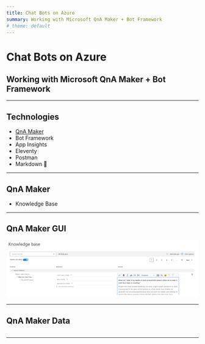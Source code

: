 ```yaml
---
title: Chat Bots on Azure
summary: Working with Microsoft QnA Maker + Bot Framework
# theme: default
---
```


# Chat Bots on Azure

## Working with Microsoft QnA Maker + Bot Framework



---

## Technologies

* [QnA Maker](https://www.qnamaker.ai/)
* Bot Framework
* App Insights
* Eleventy
* Postman
* Markdown 🎉

---

## QnA Maker

* Knowledge Base

---

## QnA Maker GUI

![QnA Maker GUI](/assets/images/slides/chat-bot/qna-maker-gui.png)

---

## QnA Maker Data

```json
```

---
